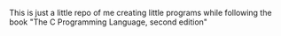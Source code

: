 This is just a little repo of me creating little programs while following the book "The C Programming Language, second edition"
